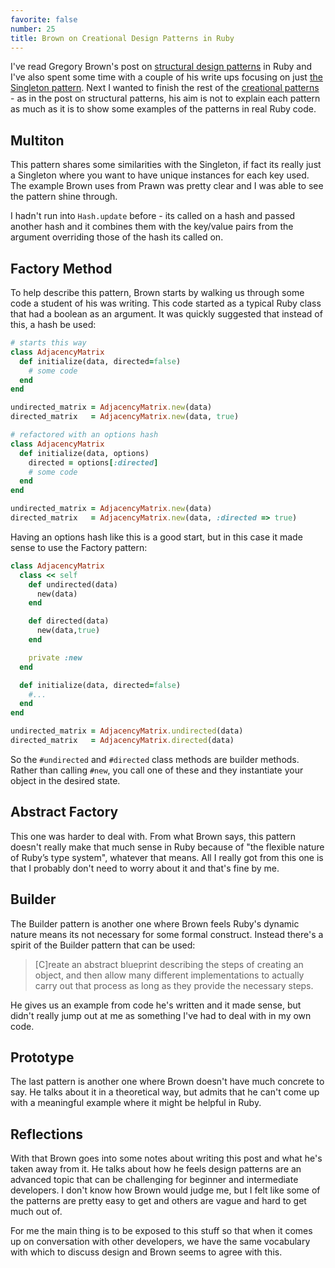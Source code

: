 ```yaml
---
favorite: false
number: 25
title: Brown on Creational Design Patterns in Ruby
---
```


I've read Gregory Brown's post on [structural design patterns][structural] in
Ruby and I've also spent some time with a couple of his write ups focusing on
just [the Singleton pattern][singleton].  Next I wanted to finish the rest of
the [creational patterns](/rotten.html#16) - as in the post on structural
patterns, his aim is not to explain each pattern as much as it is to show some
examples of the patterns in real Ruby code.

## Multiton

This pattern shares some similarities with the Singleton, if fact its really
just a Singleton where you want to have unique instances for each key used. The
example Brown uses from Prawn was pretty clear and I was able to see the pattern
shine through.

I hadn't run into `Hash.update` before - its called on a hash and passed another
hash and it combines them with the key/value pairs from the argument overriding
those of the hash its called on.

## Factory Method

To help describe this pattern, Brown starts by walking us through some code a
student of his was writing. This code started as a typical Ruby class that had a
boolean as an argument. It was quickly suggested that instead of this, a hash be
used:

```ruby
# starts this way
class AdjacencyMatrix
  def initialize(data, directed=false)
    # some code
  end
end

undirected_matrix = AdjacencyMatrix.new(data)
directed_matrix   = AdjacencyMatrix.new(data, true)

# refactored with an options hash
class AdjacencyMatrix
  def initialize(data, options)
    directed = options[:directed]
    # some code
  end
end

undirected_matrix = AdjacencyMatrix.new(data)
directed_matrix   = AdjacencyMatrix.new(data, :directed => true)
```

Having an options hash like this is a good start, but in this case it made sense
to use the Factory pattern:

```ruby
class AdjacencyMatrix
  class << self
    def undirected(data)
      new(data)
    end

    def directed(data)
      new(data,true)
    end

    private :new
  end

  def initialize(data, directed=false)
    #...
  end
end

undirected_matrix = AdjacencyMatrix.undirected(data)
directed_matrix   = AdjacencyMatrix.directed(data)
```

So the `#undirected` and `#directed` class methods are builder methods. Rather
than calling `#new`, you call one of these and they instantiate your object in
the desired state.


## Abstract Factory

This one was harder to deal with. From what Brown says, this pattern doesn't
really make that much sense in Ruby because of "the flexible nature of Ruby’s
type system", whatever that means. All I really got from this one is that I
probably don't need to worry about it and that's fine by me.

## Builder

The Builder pattern is another one where Brown feels Ruby's dynamic nature means
its not necessary for some formal construct. Instead there's a spirit of the
Builder pattern that can be used:

> \[C\]reate an abstract blueprint describing the steps of creating an object,
> and then allow many different implementations to actually carry out that
> process as long as they provide the necessary steps.

He gives us an example from code he's written and it made sense, but didn't
really jump out at me as something I've had to deal with in my own code.

## Prototype

The last pattern is another one where Brown doesn't have much concrete to say.
He talks about it in a theoretical way, but admits that he can't come up with a
meaningful example where it might be helpful in Ruby.

## Reflections

With that Brown goes into some notes about writing this post and what he's taken
away from it. He talks about how he feels design patterns are an advanced topic
that can be challenging for beginner and intermediate developers. I don't know
how Brown would judge me, but I felt like some of the patterns are pretty easy
to get and others are vague and hard to get much out of.

For me the main thing is to be exposed to this stuff so that when it comes up on
conversation with other developers, we have the same vocabulary with which to
discuss design and Brown seems to agree with this.


[structural]: /posts/2012/01/20/brown-on-structural-design-patterns-in-ruby.html
[singleton]: /posts/2012/01/27/brown-on-the-singleton-in-ruby.html
